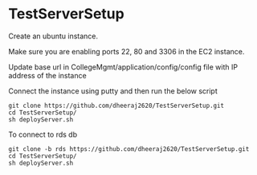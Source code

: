 # TestServerSetup

Create an ubuntu instance.

Make sure you are enabling ports 22, 80 and 3306 in the EC2 instance.

Update base url in CollegeMgmt/application/config/config file with IP address of the instance

Connect the instance using putty and then run the below script
```
git clone https://github.com/dheeraj2620/TestServerSetup.git
cd TestServerSetup/
sh deployServer.sh
```

To connect to rds db
```
git clone -b rds https://github.com/dheeraj2620/TestServerSetup.git
cd TestServerSetup/
sh deployServer.sh
```
